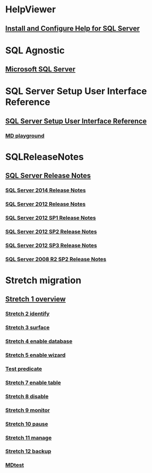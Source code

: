 # HelpViewer
## [Install and Configure Help for SQL Server](TopicContainer/Topics/Install-and-Configure-Help-for-SQL-Server.md)
# SQL Agnostic
## [Microsoft SQL Server](TopicContainer/Topics/Microsoft-SQL-Server.md)
# SQL Server Setup User Interface Reference
## [SQL Server Setup User Interface Reference](TopicContainer/Topics/SQL-Server-Setup-User-Interface-Reference.md)
### [MD playground](TopicContainer/Topics/MD-playground.md)
# SQLReleaseNotes
## [SQL Server Release Notes](TopicContainer/Topics/SQL-Server-Release-Notes.md)
### [SQL Server 2014 Release Notes](TopicContainer/Topics/SQL-Server-2014-Release-Notes.md)
### [SQL Server 2012 Release Notes](TopicContainer/Topics/SQL-Server-2012-Release-Notes.md)
### [SQL Server 2012 SP1 Release Notes](TopicContainer/Topics/SQL-Server-2012-SP1-Release-Notes.md)
### [SQL Server 2012 SP2 Release Notes](TopicContainer/Topics/SQL-Server-2012-SP2-Release-Notes.md)
### [SQL Server 2012 SP3 Release Notes](TopicContainer/Topics/SQL-Server-2012-SP3-Release-Notes.md)
### [SQL Server 2008 R2 SP2 Release Notes](TopicContainer/Topics/SQL-Server-2008-R2-SP2-Release-Notes.md)
# Stretch migration
## [Stretch 1 overview](TopicContainer/Topics/Stretch-1-overview.md)
### [Stretch 2 identify](TopicContainer/Topics/Stretch-2-identify.md)
### [Stretch 3 surface](TopicContainer/Topics/Stretch-3-surface.md)
### [Stretch 4 enable database](TopicContainer/Topics/Stretch-4-enable-database.md)
### [Stretch 5 enable wizard](TopicContainer/Topics/Stretch-5-enable-wizard.md)
### [Test predicate](TopicContainer/Topics/Test-predicate.md)
### [Stretch 7 enable table](TopicContainer/Topics/Stretch-7-enable-table.md)
### [Stretch 8 disable](TopicContainer/Topics/Stretch-8-disable.md)
### [Stretch 9 monitor](TopicContainer/Topics/Stretch-9-monitor.md)
### [Stretch 10 pause](TopicContainer/Topics/Stretch-10-pause.md)
### [Stretch 11 manage](TopicContainer/Topics/Stretch-11-manage.md)
### [Stretch 12 backup](TopicContainer/Topics/Stretch-12-backup.md)
### [MDtest](TopicContainer/Topics/MDtest.md)
